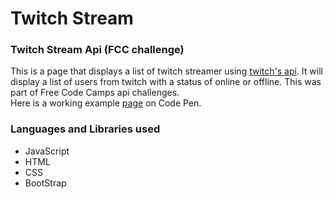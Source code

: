 # Twitch Stream
### Twitch Stream Api (FCC challenge)

This is a page that displays a list of twitch streamer using [twitch's api](https://dev.twitch.tv/docs/).
It will display a list of users from twitch with a status of online or offline. This was part of Free Code Camps api challenges.  
Here is a working example [page](https://codepen.io/tyronebiggums/full/mXEGoR/) on Code Pen.

### Languages and Libraries used
* JavaScript
* HTML
* CSS
* BootStrap
